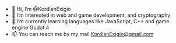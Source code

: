 - 👋 Hi, I’m @KordianExigio
- 👀 I’m interested in web and game development, and cryptography
- 🌱 I’m currently learning languages like JavaScript, C++ and game engine Godot 4
- 📫 You can reach me by my mail KordianExigio@gmail.com
